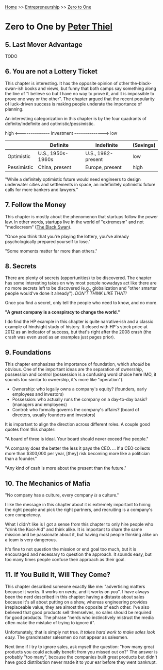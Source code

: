 [Home](../../README.md) >> [Entrepreneurship](../../README.md#entrepreneurship) >> [Zero to One](./README.md)

# Zero to One by [Peter Thiel](https://www.linkedin.com/in/peterthiel/)

## 5. Last Mover Advantage

TODO

## 6. You are not a Lottery Ticket

This chapter is interesting. It has the opposite opinion of other the-black-swan-ish books and views, but funny that both camps say something along the line of "I believe so but I have no way to prove it, and it is impossible to prove one way or the other". The chapter argued that the recent popularity of luck-driven success is making people underate the importance of planning.

An interesting categorization in this chapter is by the four quadrants of definite/indefinite and optimistic/pessimistic.

high <--------------- Investment ---------------> low

|             | Definite          | Indefinite         | (Savings) |
|-------------|-------------------|--------------------|-----------|
| Optimistic  | U.S., 1950s-1960s | U.S., 1982-present | low       |
| Pessimistic | China, present    | Europe, present    | high      |

"While a definitely optimistic future would need engineers to design underwater cities and settlements in space, an indefinitely optimistic future calls for more bankers and lawyers."

## 7. Follow the Money

This chapter is mostly about the phenomenon that startups follow the power law. In other words, startups live in the world of "extremesm" and not "mediocresm" ([The Black Swan](../../psychology/the_black_swan/README.md)).

"Once you think that you're playing the lottery, you've already psychologically prepared yourself to lose."

"Some moments matter far more than others."

## 8. Secrets

There are plenty of secrets (opportunities) to be discovered. The chapter has some interesting takes on why most people nowadays act like there are no more secrets left to be discovered (e.g., globalization and "other smarter people would've done it already"). *DON'T THINK LIKE THAT!*

Once you find a secret, only tell the people who need to know, and no more.

**"A great company is a conspiracy to change the world."**

I do find the HP example in this chapter is quite narrative-ish and a classic example of hindsight study of history. It closed with HP's stock price at 2012 as an indicator of success, but that's right after the 2008 crash (the crash was even used as an examples just pages prior).

## 9. Foundations

This chapter emphasizes the importance of foundation, which *should* be obvious. One of the important ideas are the separation of ownership, possession and control (possession is a confusing word choice here IMO, it sounds too similar to ownership, it's more like "operation").

* Ownership: who legally owns a company's equity? (founders, early employees and investors)
* Possession: who actually runs the company on a day-to-day basis? (managers and employees)
* Control: who formally governs the company's affairs? (board of directors, usually founders and investors)

It is important to align the direction across different roles. A couple good quotes from this chapter:

"A board of three is ideal. Your board should never exceed five people."

"A company does the better the less it pays the CEO. ... If a CEO collects more than $300,000 per year, \[they\] risk becoming more like a politician than a founder."

"Any kind of cash is more about the present than the future."

## 10. The Mechanics of Mafia

"No company has a culture, every company *is* a culture."

I like the message in this chapter about it is extremely important to hiring the right people and pick the right partners, and recruiting is a company's core competency.

What I didn't like is I got a sense from this chapter to only hire people who "drink the Kool-Aid" and think alike. It is important to share the same mission and be passionate about it, but having most people thinking alike on a team is very dangerous.

It's fine to not question the mission or end goal too much, but it is encouraged and necessary to question the approach. It sounds easy, but too many times people confuse their approach as their goal.

## 11. If You Build It, Will They Come?

This chapter described someone exactly like me: "advertising matters because it works. It works on *nerds*, and it works on *you*". I have always been the nerd described in this chapter: having a distaste about sales because it's all about putting on a show, whereas engineering provides irreplaceable value, they are almost the opposite of each other. I've also believed that good products sell themselves, no sales should be required for good products. The phrase "nerds who instinctively mistrust the media often make the mistake of trying to ignore it".

Unfortunately, that is simply not true. *It takes hard work to make sales look easy.* The grandmaster salesmen do not appear as salesmen.

Next time if I try to ignore sales, ask myself the question: "how many great products you could actually benefit from you missed out on?" The answer is probably "too many", because the companies built great products but didn't have good distribution never made it to your ear before they went bankrupt.
